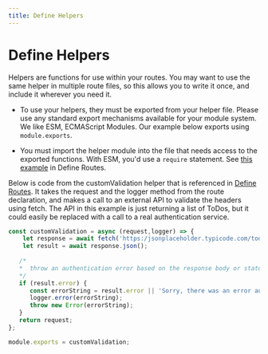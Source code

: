 ```yaml
---
title: Define Helpers
---
```


# Define Helpers

Helpers are functions for use within your routes. You may want to use the same helper in multiple route files, so this allows you to write it once, and include it wherever you need it.



* To use your helpers, they must be exported from your helper file. Please use any standard export mechanisms available for your module system. We like ESM, ECMAScript Modules. Our example below exports using `module.exports`.

* You must import the helper module into the file that needs access to the exported functions. With ESM, you'd use a `require` statement. See [this example](./define-routes#custom-prevalidation-hooks) in Define Routes.


Below is code from the customValidation helper that is referenced in [Define Routes](./define-routes). It takes the request and the logger method from the route declaration, and makes a call to an external API to validate the headers using fetch. The API in this example is just returning a list of ToDos, but it could easily be replaced with a call to a real authentication service.


```javascript
const customValidation = async (request,logger) => {
    let response = await fetch('https:/jsonplaceholder.typicode.com/todos/1', { headers: { authorization: request.headers.authorization } });
    let result = await response.json();
    
   /*
   *  throw an authentication error based on the response body or statusCode
   */
   if (result.error) {
      const errorString = result.error || 'Sorry, there was an error authenticating your request';
      logger.error(errorString);
      throw new Error(errorString);
   }
   return request;
};

module.exports = customValidation;
```